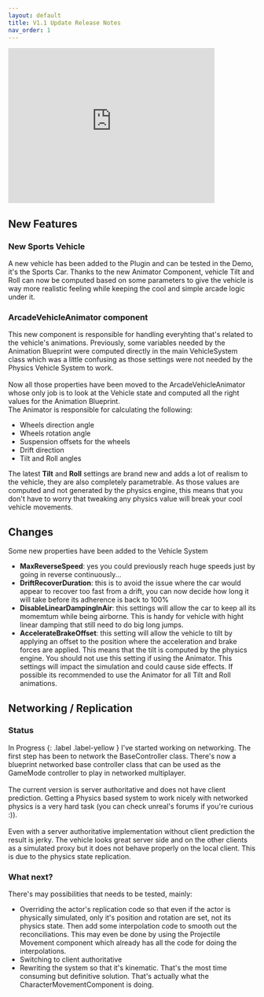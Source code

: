 ```yaml
---
layout: default
title: V1.1 Update Release Notes
nav_order: 1
---
```


<iframe width="420" height="315" src="https://www.youtube.com/watch?v=E_pd1yEr-QQ" frameborder="0" allowfullscreen></iframe>

## New Features
### New Sports Vehicle
A new vehicle has been added to the Plugin and can be tested in the Demo, it's the Sports Car. Thanks to the new Animator Component, vehicle Tilt and Roll can now be computed based on some parameters to give the vehicle is way more realistic feeling while keeping the cool and simple arcade logic under it. 

### ArcadeVehicleAnimator component
This new component is responsible for handling everyhting that's related to the vehicle's animations. Previously, some variables needed by the Animation Blueprint were computed directly in the main VehicleSystem class which was a little confusing as those settings were not needed by the Physics Vehicle System to work. 
<br>
<br>
Now all those properties have been moved to the ArcadeVehicleAnimator whose only job is to look at the Vehicle state and computed all the right values for the Animation Blueprint.
<br>
The Animator is responsible for calculating the following:
- Wheels direction angle
- Wheels rotation angle
- Suspension offsets for the wheels
- Drift direction
- Tilt and Roll angles

The latest **Tilt** and **Roll** settings are brand new and adds a lot of realism to the vehicle, they are also completely parametrable. As those values are computed and not generated by the physics engine, this means that you don't have to worry that tweaking any physics value will break your cool vehicle movements.

## Changes
Some new properties have been added to the Vehicle System
<br>
* **MaxReverseSpeed**: yes you could previously reach huge speeds just by going in reverse continuously...
* **DriftRecoverDuration**: this is to avoid the issue where the car would appear to recover too fast from a drift, you can now decide how long it will take before its adherence is back to 100%
* **DisableLinearDampingInAir**: this settings will allow the car to keep all its momemtum while being airborne. This is handy for vehicle with hight linear damping that still need to do big long jumps.
* **AccelerateBrakeOffset**: this setting will allow the vehicle to tilt by applying an offset to the position where the acceleration and brake forces are applied. This means that the tilt is computed by the physics engine. You should not use this setting if using the Animator. This settings will impact the simulation and could cause side effects. If possible its recommended to use the Animator for all Tilt and Roll animations.

## Networking / Replication
### Status
In Progress
{: .label .label-yellow }
I've started working on networking. The first step has been to network the BaseController class. There's now a blueprint networked base controller class that can be used as the GameMode controller to play in networked multiplayer. 
<br>
<br>
The current version is server authoritative and does not have client prediction. Getting a Physics based system to work nicely with networked physics is a very hard task (you can check unreal's forums if you're curious :)).
<br>
<br>
Even with a server authoritative implementation without client prediction the result is jerky. The vehicle looks great server side and on the other clients as a simulated proxy but it does not behave properly on the local client. This is due to the physics state replication.
<br>
### What next?
There's may possibilities that needs to be tested, mainly:
* Overriding the actor's replication code so that even if the actor is physically simulated, only it's position and rotation are set, not its physics state. Then add some interpolation code to smooth out the reconciliations. This may even be done by using the Projectile Movement component which already has all the code for doing the interpolations.
* Switching to client authoritative
* Rewriting the system so that it's kinematic. That's the most time consuming but definitive solution. That's actually what the CharacterMovementComponent is doing.




